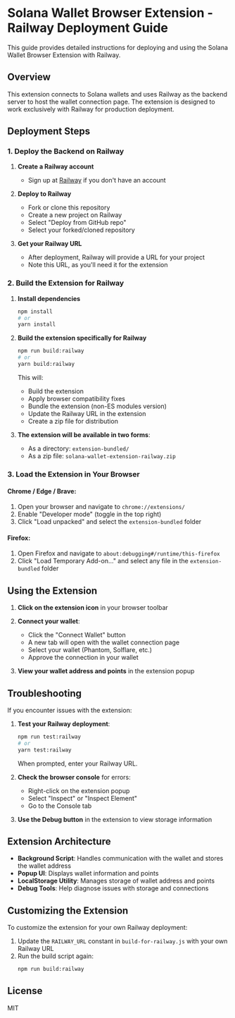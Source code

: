 # Solana Wallet Browser Extension - Railway Deployment Guide

This guide provides detailed instructions for deploying and using the Solana Wallet Browser Extension with Railway.

## Overview

This extension connects to Solana wallets and uses Railway as the backend server to host the wallet connection page. The extension is designed to work exclusively with Railway for production deployment.

## Deployment Steps

### 1. Deploy the Backend on Railway

1. **Create a Railway account**
   - Sign up at [Railway](https://railway.app/) if you don't have an account

2. **Deploy to Railway**
   - Fork or clone this repository
   - Create a new project on Railway
   - Select "Deploy from GitHub repo"
   - Select your forked/cloned repository

3. **Get your Railway URL**
   - After deployment, Railway will provide a URL for your project
   - Note this URL, as you'll need it for the extension

### 2. Build the Extension for Railway

1. **Install dependencies**
   ```bash
   npm install
   # or
   yarn install
   ```

2. **Build the extension specifically for Railway**
   ```bash
   npm run build:railway
   # or
   yarn build:railway
   ```

   This will:
   - Build the extension
   - Apply browser compatibility fixes
   - Bundle the extension (non-ES modules version)
   - Update the Railway URL in the extension
   - Create a zip file for distribution

3. **The extension will be available in two forms**:
   - As a directory: `extension-bundled/`
   - As a zip file: `solana-wallet-extension-railway.zip`

### 3. Load the Extension in Your Browser

#### Chrome / Edge / Brave:
1. Open your browser and navigate to `chrome://extensions/`
2. Enable "Developer mode" (toggle in the top right)
3. Click "Load unpacked" and select the `extension-bundled` folder

#### Firefox:
1. Open Firefox and navigate to `about:debugging#/runtime/this-firefox`
2. Click "Load Temporary Add-on..." and select any file in the `extension-bundled` folder

## Using the Extension

1. **Click on the extension icon** in your browser toolbar
2. **Connect your wallet**:
   - Click the "Connect Wallet" button
   - A new tab will open with the wallet connection page
   - Select your wallet (Phantom, Solflare, etc.)
   - Approve the connection in your wallet

3. **View your wallet address and points** in the extension popup

## Troubleshooting

If you encounter issues with the extension:

1. **Test your Railway deployment**:
   ```bash
   npm run test:railway
   # or
   yarn test:railway
   ```
   When prompted, enter your Railway URL.

2. **Check the browser console** for errors:
   - Right-click on the extension popup
   - Select "Inspect" or "Inspect Element"
   - Go to the Console tab

3. **Use the Debug button** in the extension to view storage information

## Extension Architecture

- **Background Script**: Handles communication with the wallet and stores the wallet address
- **Popup UI**: Displays wallet information and points
- **LocalStorage Utility**: Manages storage of wallet address and points
- **Debug Tools**: Help diagnose issues with storage and connections

## Customizing the Extension

To customize the extension for your own Railway deployment:

1. Update the `RAILWAY_URL` constant in `build-for-railway.js` with your own Railway URL
2. Run the build script again:
   ```bash
   npm run build:railway
   ```

## License

MIT 